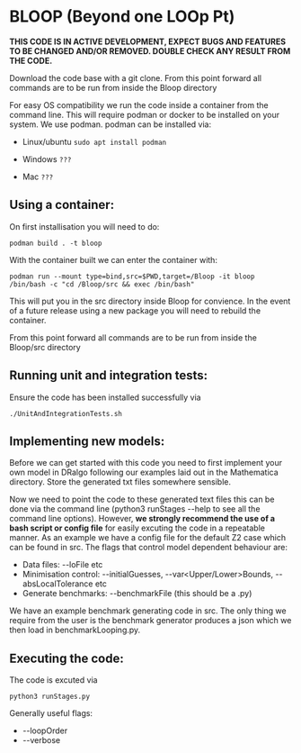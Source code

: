 # BLOOP (Beyond one LOOp Pt)
**THIS CODE IS IN ACTIVE DEVELOPMENT, EXPECT BUGS AND FEATURES TO BE CHANGED AND/OR REMOVED. DOUBLE CHECK ANY RESULT FROM THE CODE.**

Download the code base with a git clone. From this point forward all commands are to be run from inside the Bloop directory

For easy OS compatibility we run the code inside a container from the command line. This will require podman or docker to be installed on your system. We use podman.
podman can be installed via:

- Linux/ubuntu
```sudo apt install podman```

- Windows
``` ??? ```

- Mac
```???```
  
## Using a container:
On first installisation you will need to do:

```podman build . -t bloop```

With the container built we can enter the container with:

```podman run --mount type=bind,src=$PWD,target=/Bloop -it bloop /bin/bash -c "cd /Bloop/src && exec /bin/bash"```

This will put you in the src directory inside Bloop for convience. In the event of a future release using a new package you will need to rebuild the container.

From this point forward all commands are to be run from inside the Bloop/src directory

## Running unit and integration tests:
Ensure the code has been installed successfully via

```./UnitAndIntegrationTests.sh```

## Implementing new models:
Before we can get started with this code you need to first implement your own model in DRalgo following our examples laid out in the Mathematica directory. Store the generated txt files somewhere sensible.

Now we need to point the code to these generated text files this can be done via the command line (python3 runStages --help to see all the command line options). However, **we strongly recommend the use of a bash script or config file** for easily excuting the code in a repeatable manner. As an example we have a config file for the default Z2 case which can be found in src. 
The flags that control model dependent behaviour are: 
- Data files: --loFile etc 
- Minimisation control: --initialGuesses, --var<Upper/Lower>Bounds, --absLocalTolerance etc 
- Generate benchmarks: --benchmarkFile (this should be a .py)
  
We have an example benchmark generating code in src. The only thing we require from the user is the benchmark generator produces a json which we then load in benchmarkLooping.py.
## Executing the code:
The code is excuted via

```python3 runStages.py ```

Generally useful flags:
- --loopOrder
- --verbose

